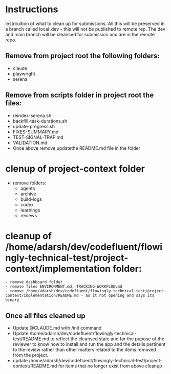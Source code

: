 # Instructions

Instrcuition of what to clean up for submissions. All this will be preserved in a branch called local_dev - this will not be published to remote rep. The dev and main branch will be cleansed for submission and are in the remote repo.

## Remove from project root the following folders:
- claude
- playwright
- serena

## Remove from scripts folder in project root the files:
-  reindex-serena.sh
- backfill-task-durations.sh
- update-progress.sh 
- FIXES-SUMMARY.md
- TEST-SIGNAL-TRAP.md
- VALIDATION.md
- Once above remove updatethe README.md file in the folder


# clenup of project-context folder
- remove folders:
    - agents
    - archive
    - build-logs
    - codex
    - learnings
    - reviews

# cleanup of /home/adarsh/dev/codefluent/flowingly-technical-test/project-context/implementation folder:
    - remove dashboard folder
    - remove files ENVIRONMENT.md, TRACKING-WORKFLOW.md
    - remove /home/adarsh/dev/codefluent/flowingly-technical-test/project-context/implementation/README.md - as it not opening and says its binary



## Once all files cleaned up

- Update @CLAUDE.md with /init command
- Update /home/adarsh/dev/codefluent/flowingly-technical-test/README.md to reflect the cleansed state and for the pupose of the reviewer to know how to install and run the app and the details pertinent to the review rather than other matters related to the items removed from the project.
- update /home/adarsh/dev/codefluent/flowingly-technical-test/project-context/README.md for items that no longer exist from above cleanup